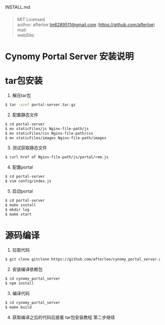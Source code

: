 INSTALL.md
###
> MIT Licensed  
> author: afterloe <lm6289511@gmail.com> (https://github.com/afterloe)  
> mail:   
> webSite:   

Cynomy Portal Server 安装说明
===

# tar包安装

1. 解压tar包
```bash
$ tar -xzvf portal-server.tar.gz
```

2. 配置静态文件
```bash
$ cd portal-server
$ mv staticFiles/js Nginx-file-path/js
$ mv staticFiles/css Nginx-file-path/css
$ mv staticFiles/images Nginx-file-path/images
```

3. 测试获取静态文件
```bash
$ curl href of Nginx-file-path/js/portal/rem.js
```

4. 配置portal
```bash
$ cd portal-server
$ vim config/index.js
```
5. 启动portal
```bash
$ cd portal-server
$ make install
$ mkdir log
$ make start
```

# 源码编译

1. 拉取代码
```bash
$ git clone gitclone https://github.com/afterloe/cynomy_portal_server.git
```

2. 安装编译依赖包
```bash
$ cd cynomy_portal_server
$ npm install
```

3. 编译代码
```bash
$ cd cynomy_portal_server
$ make build
```
4. 获取编译之后的代码后接着 tar包安装教程 第二步继续
